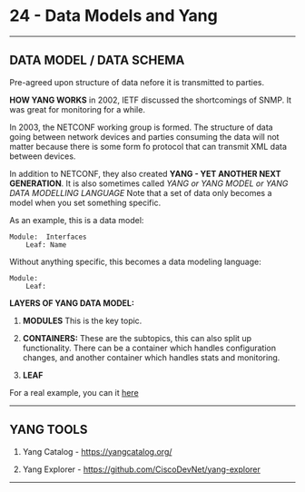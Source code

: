
# 24 - Data Models and Yang #
_____________________________________________________________

<!-- 2021-01-14 03:48:07 -->

## DATA MODEL / DATA SCHEMA ##

Pre-agreed upon structure of data nefore it is transmitted to parties.

**HOW YANG WORKS**
in 2002, IETF discussed the shortcomings of SNMP. It was great for monitoring for a while. 

In 2003, the NETCONF working group is formed. The structure of data going between network devices and parties consuming the data will not matter because there is some form fo protocol that can transmit XML data between devices.

In addition to NETCONF, they also created **YANG - YET ANOTHER NEXT GENERATION**. It is also sometimes called *YANG or YANG MODEL or YANG DATA MODELLING LANGUAGE*
Note that a set of data only becomes a model when you set something specific.

As an example, this is a data model:

    Module:  Interfaces
        Leaf: Name

Without anything specific, this becomes a data modeling language:

    Module:
        Leaf:


**LAYERS OF YANG DATA MODEL:**

1.  **MODULES**
    This is the key topic.
    <br>

2.  **CONTAINERS:**
    These are the subtopics, this can also split up functionality.
    There can be a container which handles configuration changes, 
    and another container which handles stats and monitoring.
    <br>

3.  **LEAF**


For a real example, you can it [here](http://www.netconfcentral.org/modules/ietf-interfaces)

______________________________________________________________

## YANG TOOLS ##

1.  Yang Catalog    -   https://yangcatalog.org/

2. Yang Explorer    -   https://github.com/CiscoDevNet/yang-explorer

_____________________________________________________________
